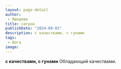 ```yaml
---
layout: page-detail
author:
 - Яшодеви
title: сагуна
publishDate: "2024-09-01"
description: с качествами, с гунами
tags:
 - йога
image: 
---
```


__с качествами, с гунами__
Обладающий качествами.

